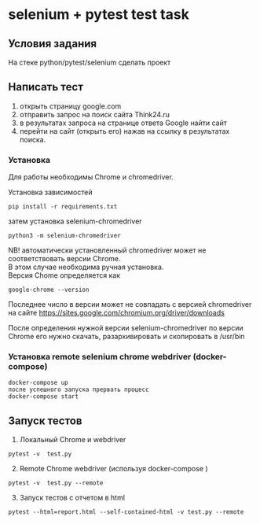 # selenium + pytest test task
## Условия задания
  На стеке python/pytest/selenium сделать проект
## Написать тест  
 1) открыть страницу google.com
 2) отправить запрос на поиск сайта Think24.ru
 3) в результатах запроса на странице ответа Google найти сайт
 4) перейти на сайт (открыть его) нажав на ссылку в результатах поиска.

### Установка
Для работы необходимы Chrome и chromedriver.  

Установка зависимостей
```
pip install -r requirements.txt 
```
затем установка selenium-chromedriver
```
python3 -m selenium-chromedriver
```
NB! автоматически установленный chromedriver 
    может не соответствовать версии Chrome.  
    В этом случае необходима ручная установка.  
Версия Chome определяется как 
```
google-chrome --version
```
Последнее число в версии может не совпадать с версией chromedriver на сайте
https://sites.google.com/chromium.org/driver/downloads  

После определения нужной версии selenium-chromedriver по версии Chrome его нужно скачать, 
разархивировать и скопировать в /usr/bin

### Установка remote selenium chrome webdriver (docker-compose)
```
docker-compose up
после успешного запуска прервать процесс
docker-compose start
```


## Запуск тестов
1) Локальный Chrome и webdriver
``` 
pytest -v  test.py
```
2) Remote Chrome webdriver (используя docker-compose )

``` 
pytest -v  test.py --remote
```

3) Запуск тестов с отчетом в html
```
pytest --html=report.html --self-contained-html -v test.py --remote
```
